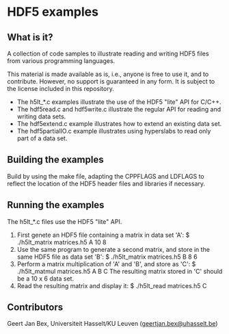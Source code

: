 HDF5 examples
=============

What is it?
-----------
A collection of code samples to illustrate reading and writing HDF5
files from various programming languages.

This material is made available as is, i.e., anyone is free to use it,
and to contribute.  However, no support is guaranteed in any form.  It
is subject to the license included in this repository.

* The h5lt_*.c examples illustrate the use of the HDF5 "lite" API for C/C++.
* The hdf5read.c and hdf5write.c illustrate the regular API for reading and
  writing data sets.
* The hdf5extend.c example illustrates how to extend an existing data set.
* The hdf5partialIO.c example illustrates using hyperslabs to read only
  part of a data set.

Building the examples
---------------------
Build by using the make file, adapting the CPPFLAGS and LDFLAGS to reflect
the location of the HDF5 header files and libraries if necessary.

Running the examples
--------------------
The h5lt_*.c files use the HDF5 "lite" API.
1. First genete an HDF5
file containing a matrix in data set 'A':
$ ./h5lt_matrix matrices.h5 A 10 8
2. Use the same program to generate a second matrix, and store in the same
HDF5 file as data set 'B':
$ ./h5lt_matrix matrices.h5 B 8 6
3. Perform a matrix multiplication of 'A' and 'B', and store as 'C':
$ ./h5lt_matmul matrices.h5 A B C
The resulting matrix stored in 'C' should be a 10 x 6 data set.
4. Read the resulting matrix and display it:
$ ./h5lt_read matrices.h5 C

Contributors
------------
Geert Jan Bex, Universiteit Hasselt/KU Leuven (geertjan.bex@uhasselt.be)


